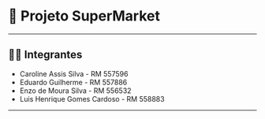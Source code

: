 # 🛒 Projeto SuperMarket

---

## 👨‍💻 Integrantes

- Caroline Assis Silva - RM 557596
- Eduardo Guilherme - RM 557886  
- Enzo de Moura Silva - RM 556532  
- Luis Henrique Gomes Cardoso - RM 558883  

---

